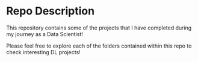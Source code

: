 # Repo Description

This repository contains some of the projects that I have completed during my journey as a Data Scientist!

Please feel free to explore each of the folders contained within this repo to check interesting DL projects!
